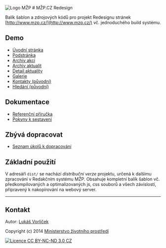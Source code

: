 <img src="http://f000.github.io/mzp-cz-redesign/dist/img/logo-mzp-cs.svg" alt="Logo MŽP"/>
# MŽP.CZ Redesign

Balík šablon a zdrojových kódů pro projekt Redesignu stránek [http://www.mzp.cz/](http://www.mzp.cz/) vč. jednoduchého build systému.

## Demo

* [Úvodní stránka](http://f000.github.io/mzp-cz-redesign/dist/index.html)
* [Podstránka](http://f000.github.io/mzp-cz-redesign/dist/subpage.html)
* [Archiv akcí](http://f000.github.io/mzp-cz-redesign/dist/events.html)
* [Archiv aktualit](http://f000.github.io/mzp-cz-redesign/dist/news.html)
* [Detail aktuality](http://f000.github.io/mzp-cz-redesign/dist/detail.html) 
* [Galerie](http://f000.github.io/mzp-cz-redesign/dist/gallery.html)
* [Kontakty (původní)](http://f000.github.io/mzp-cz-redesign/dist/contact.html)
* [Hledání (původní)](http://f000.github.io/mzp-cz-redesign/dist/search.html)

## Dokumentace

* [Referenční příručka](REFERENCE.md)
* [Pokyny k sestavení](BUILD.md)

## Zbývá dopracovat

* [Seznam úkolů k dopracování](TODO.md)

## Základní použití

V adresáři `dist/` se nachází *distribuční verze* projektu, určená k dalšímu zpracování v Redakčním systému MŽP. Obsahuje kompletní balík šablon vč. předkompilovaných a optimalizovaných js, css souborů a všech závislostí, připravený k nakopírování na webový server.

---

## Kontakt

Autor: [Lukáš Vorlíček](http://www.codeart.cz)

Copyright (c) 2014 [Ministerstvo životního prostředí](http://www.mzp.cz/)

[<img src="http://f000.github.io/mzp-cz-redesign/dist/img/licence.svg" alt="Licence CC BY-NC-ND 3.0 CZ" />](http://creativecommons.org/licenses/by-nc-nd/3.0/cz/)
